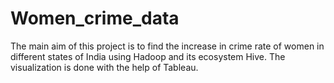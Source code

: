 # Women_crime_data
The main aim of this project is to find the increase in crime rate of women in different states of India using Hadoop and its ecosystem Hive. The visualization is done with the help of Tableau.
